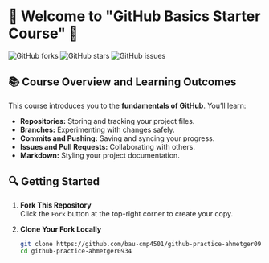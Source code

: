 # 👋 Welcome to "GitHub Basics Starter Course" 🚀

![GitHub forks](https://img.shields.io/github/forks/bau-cmp4501/github-practice-ahmetger0934?style=social)
![GitHub stars](https://img.shields.io/github/stars/bau-cmp4501/github-practice-ahmetger0934?style=social)
![GitHub issues](https://img.shields.io/github/issues/bau-cmp4501/github-practice-ahmetger0934)

## 📚 **Course Overview and Learning Outcomes**
This course introduces you to the **fundamentals of GitHub**. You’ll learn:
- **Repositories:** Storing and tracking your project files.  
- **Branches:** Experimenting with changes safely.  
- **Commits and Pushing:** Saving and syncing your progress.  
- **Issues and Pull Requests:** Collaborating with others.  
- **Markdown:** Styling your project documentation.

## 🔍 **Getting Started**
1. **Fork This Repository**  
   Click the `Fork` button at the top-right corner to create your copy.

2. **Clone Your Fork Locally**  
   ```bash
   git clone https://github.com/bau-cmp4501/github-practice-ahmetger0934.git
   cd github-practice-ahmetger0934
